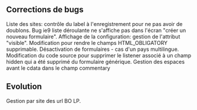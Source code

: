 ## Corrections de bugs
Liste des sites: contrôle du label à l'enregistrement pour ne pas avoir de doublons.
Bug ie9 liste déroulante ne s'affiche pas dans l'écran "créer un nouveau formulaire".
Affichage de la configuration: gestion de l'attribut "visible".
Modification pour rendre le champs HTML_OBLIGATORY supprimable.
Désactivation de formulaires - cas d'un pays multilingue.
Modification du code source pour supprimer le listener associé à un champ hidden qui a été supprimé du formulaire générique.
Gestion des espaces avant le cdata dans le champ commentary

## Evolution
Gestion par site des url BO LP.

  
